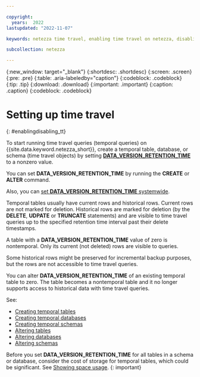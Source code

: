 ```yaml
---

copyright:
  years:  2022
lastupdated: "2022-11-07"

keywords: netezza time travel, enabling time travel on netezza, disabling time travel on netezza, enabling time travel, disabling time travel, time travel

subcollection: netezza

---
```


{:new_window: target="_blank"}
{:shortdesc: .shortdesc}
{:screen: .screen}
{:pre: .pre}
{:table: .aria-labeledby="caption"}
{:codeblock: .codeblock}
{:tip: .tip}
{:download: .download}
{:important: .important}
{:caption: .caption}
{:codeblock: .codeblock}

# Setting up time travel
{: #enablingdisabling_tt}

To start running time travel queries (temporal queries) on {{site.data.keyword.netezza_short}}, create a temporal table, database, or schema (time travel objects) by setting [**DATA_VERSION_RETENTION_TIME**](/docs/netezza?topic=netezza-dataretentioninterval_tt#dataretentionintervaldef_tt) to a nonzero value.

You can set **DATA_VERSION_RETENTION_TIME** by running the **CREATE** or **ALTER** command.

Also, you can [set **DATA_VERSION_RETENTION_TIME** systemwide](/docs/netezza?topic=netezza-dataretentioninterval_tt#settingretentioninterval_tt).

Temporal tables usually have current rows and historical rows. Current rows are not marked for deletion. Historical rows are marked for deletion (by the **DELETE**, **UDPATE** or **TRUNCATE** statements) and are visible to time travel queries up to the specified retention time interval past their delete timestamps.

A table with a **DATA_VERSION_RETENTION_TIME** value of zero is nontemporal. Only its current (not deleted) rows are visible to queries.

Some historical rows might be preserved for incremental backup purposes, but the rows are not accessible to time travel queries.

You can alter **DATA_VERSION_RETENTION_TIME** of an existing temporal table to zero. The table becomes a nontemporal table and it no longer supports access to historical data with time travel queries.

See:

- [Creating temporal tables](/docs/netezza?topic=netezza-temporaltables_tt#creatingtemporal_tt)
- [Creating temporal databases](/docs/netezza?topic=netezza-temporaltables_tt#createdb_tt)
- [Creating temporal schemas](/docs/netezza?topic=netezza-temporaltables_tt#createschemas_tt)
- [Altering tables](/docs/netezza?topic=netezza-alteringobjects_tt#altertables_tt)
- [Altering databases](/docs/netezza?topic=netezza-alteringobjects_tt#alterdb_tt)
- [Altering schemas](/docs/netezza?topic=netezza-alteringobjects_tt#alteringschemas_tt)


Before you set **DATA_VERSION_RETENTION_TIME** for all tables in a schema or database, consider the cost of storage for temporal tables, which could be significant. See [Showing space usage](/docs/netezza?topic=netezza-showingspaceusage_tt).
{: important}
